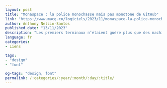 ```yaml
---
layout: post
title: "Monaspace : la police monochasse mais pas monotone de GitHub"
link: "https://www.macg.co/logiciels/2023/11/monaspace-la-police-monochasse-mais-pas-monotone-de-github-140437"
author: Anthony Nelzin-Santos
published_date: "13/11/2023"
description: "Les premiers terminaux n’étaient guère plus que des machines à écrire informatisées, dont les capacités (typo)graphiques étaient fort limitées. Les développeurs en ont gardé l’habitude d’utiliser des polices à chasse fixe, qui possèdent l’avantage d’une régularité facilitant l’indentation des blocs de code, mais l’inconvénient d’une monotonie qui peut nuire à la lisibilité. GitHub veut joindre l’utile et l’agréable avec sa police Monaspace, dont certains caractères sont plus égaux que d’autres."
language: fr
categories:
- Liens

tags:
- "design"
- "font"

og-tags: "design, font"
permalink: /:categories/:year/:month/:day/:title/
---
```

